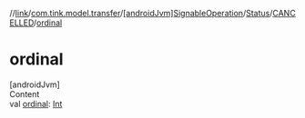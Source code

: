 //[link](../../../../index.md)/[com.tink.model.transfer](../../../index.md)/[[androidJvm]SignableOperation](../../index.md)/[Status](../index.md)/[CANCELLED](index.md)/[ordinal](ordinal.md)



# ordinal  
[androidJvm]  
Content  
val [ordinal](ordinal.md): [Int](https://kotlinlang.org/api/latest/jvm/stdlib/kotlin/-int/index.html)  



